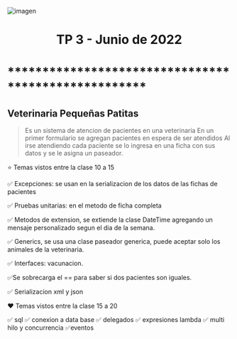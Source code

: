 ![imagen](https://nupec.com/wp-content/uploads/2020/07/Captura-de-pantalla-2020-07-24-a-las-17.33.44.png)

<h1 align="center">TP 3 - Junio de 2022</h1>

# \*\*\*\*\*\*\*\*\*\*\*\*\*\*\*\*\*\*\*\*\*\*\*\*\*\*\*\*\*\*\*\*\*\*\*\*\*\*\*\*\*\*\*\*\*\*\*\*\*\*\*\*

## Veterinaria **Pequeñas Patitas**

> Es un sistema de atencion de pacientes en una veterinaria
> En un primer formulario se agregan pacientes en espera de ser atendidos
> Al irse atendiendo cada paciente se lo ingresa en una ficha con sus datos y se le asigna un paseador.

⭐️ Temas vistos entre la clase 10 a 15

✅ Excepciones: se usan en la serializacion de los datos de las fichas de pacientes

✅ Pruebas unitarias: en el metodo de ficha completa

✅ Metodos de extension, se extiende la clase DateTime agregando un mensaje personalizado segun el dia de la semana.

✅ Generics, se usa una clase paseador generica, puede aceptar solo los animales de la veterinaria.

✅ Interfaces: vacunacion.

✅Se sobrecarga el == para saber si dos pacientes son iguales.

✅ Serializacion xml y json

❤ Temas vistos entre la clase 15 a 20

✅ sql
✅ conexion a data base
✅ delegados
✅ expresiones lambda
✅ multi hilo y concurrencia
✅eventos
